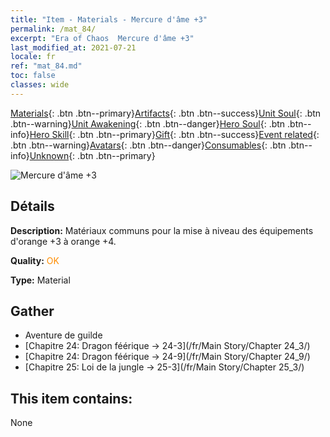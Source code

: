 ```yaml
---
title: "Item - Materials - Mercure d'âme +3"
permalink: /mat_84/
excerpt: "Era of Chaos  Mercure d'âme +3"
last_modified_at: 2021-07-21
locale: fr
ref: "mat_84.md"
toc: false
classes: wide
---
```

 [Materials](/ItemsFR/){: .btn .btn--primary}[Artifacts](/ItemsFR/Artifacts/){: .btn .btn--success}[Unit Soul](/ItemsFR/UnitSoul/){: .btn .btn--warning}[Unit Awakening](/ItemsFR/UnitAwakening/){: .btn .btn--danger}[Hero Soul](/ItemsFR/HeroSoul/){: .btn .btn--info}[Hero Skill](/ItemsFR/HeroSkill/){: .btn .btn--primary}[Gift](/ItemsFR/Gift/){: .btn .btn--success}[Event related](/ItemsFR/Events/){: .btn .btn--warning}[Avatars](/ItemsFR/Avatars/){: .btn .btn--danger}[Consumables](/ItemsFR/Consumables/){: .btn .btn--info}[Unknown](/ItemsFR/Unknown/){: .btn .btn--primary}

 ![Mercure d'âme +3](/images/t/i_cailiao_shuiyin3.png)

## Détails
 **Description:** Matériaux communs pour la mise à niveau des équipements d'orange +3 à orange +4.

 **Quality:** <span style="color: #FF8C00">OK</span>

 **Type:** Material

## Gather

*    Aventure de guilde 
*    [Chapitre 24: Dragon féérique -> 24-3](/fr/Main Story/Chapter 24_3/) 
*    [Chapitre 24: Dragon féérique -> 24-9](/fr/Main Story/Chapter 24_9/) 
*    [Chapitre 25: Loi de la jungle -> 25-3](/fr/Main Story/Chapter 25_3/) 

## This item contains:

  None

